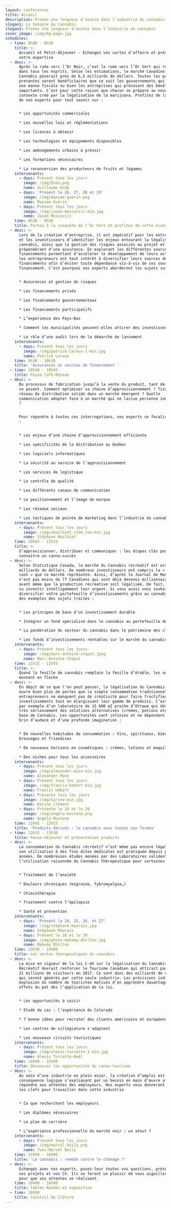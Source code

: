 ```yaml
---
layout: conferences
title: Accueil
description: Prenez une longueur d'avance dans l'industrie du cannabis
slogan1: La Semaine du Cannabis
slogan2: Prenez une longueur d'avance dans l'industrie du cannabis
cover_image: /img/bg-page.jpg
schedules:
  - time: 8h00 - 8h30
    title: >-
      Accueil et Petit-déjeuner - Échangez vos cartes d'affaire et présentez
      votre expertise
  - desc: >-
      Après la ruée vers l’Or Noir, c’est la ruée vers l’Or Vert qui résonne
      dans tous les esprits. Selon les estimations, le marché Canadien du
      Cannabis pèserait près de 6,5 milliards de dollars. Toutes les parties
      prenantes seront bénéficiaires que ce soit les gouvernements qui espèrent
      une manne fiscale ou bien les entreprises qui prévoient des bénéfices
      importants. C’est pour cette raison que chacun se prépare au nouveau
      contexte créé par la légalisation de la marijuana. Profitez de la présence
      de nos experts pour tout savoir sur :


      * Les opportunités commerciales

      * Les nouvelles lois et réglementations

      * Les licences à obtenir

      * Les technologies et équipements disponibles

      * Les aménagements urbains à prévoir

      * Les formations nécessaires

      * La reconversion des producteurs de fruits et légumes
    intervenants:
      - days: Présent tous les jours
        image: /img/Endo.png
        name: Guillaume Endo
      - days: 'Présent le 26, 27, 28 et 29'
        image: /img/maxime-guerin.png
        name: Maxime Guérin
      - days: Présent tous les jours
        image: /img/jason-moscovici-min.jpg
        name: Jason Moscovici
    time: 8h30 - 9h30
    title: Partez à la conquête de l’Or Vert et profitez de cette économie émergente
  - desc: >-
      Lors de la création d’entreprise, il est impératif pour les entrepreneurs
      et les investisseurs d’identifier les enjeux entourant la légalisation du
      cannabis, ainsi que la gestion des risques associés au projet et le rôle
      prépondérant d’une assurance. En explorant les différentes sources de
      financements permettant d’accélérer le développement de leurs activités,
      les entrepreneurs ont tout intérêt à diversifier leurs sources de
      financements afin d’éviter toute dépendance vis-à-vis de ces sources de
      financement. C’est pourquoi nos experts aborderont les sujets suivants :


      * Assurances et gestion de risques

      * Les financements privés

      * Les financements gouvernementaux

      * Les financements participatifs

      * L’expérience des Pays-Bas

      * Comment les municipalités peuvent-elles attirer des investisseurs ?

      * Le rôle d’une audit lors de la démarche de lancement
    intervenants:
      - days: Présent tous les jours
        image: /img/patrick-leroux-1-min.jpg
        name: Patrick Leroux
    time: 9h30 - 10h30
    title: 'Assurances et sources de financement '
  - time: 10h30 - 10h45
    title: Pause Café-Réseau
  - desc: >-
      Du processus de fabrication jusqu’à la vente du produit, tant de questions
      se posent. Comment optimiser sa chaine d’approvisionnement ? Tisser un
      réseau de distribution solide dans un marché émergent ? Quelle
      communication adopter face à un marché qui ne laisse personne indifférent
      ?  


      Pour répondre à toutes ces interrogations, nos experts se focaliseront sur
      :


      * Les enjeux d’une chaine d’approvisionnement efficiente

      * Les spécificités de la distribution au Québec

      * Les logiciels informatiques

      * La sécurité au service de l’approvisionnement

      * Les services de logistique

      * Le contrôle de qualité

      * Les différents canaux de communication

      * Le positionnement et l’image de marque

      * Les réseaux sociaux

      * Les tactiques de pointe de marketing dans l’industrie du cannabis
    intervenants:
      - days: Présent tous les jours
        image: /img/smailhiot_side_low-min.jpg
        name: Stéphane Mailhiot
    time: 10h45 - 11h15
    title: >-
      S’approvisionner, distribuer et communiquer : les étapes clés pour
      connaître un canna-succès
  - desc: >-
      Selon Statistique Canada, le marché du Cannabis récréatif est estimé à 6,5
      milliards de dollars. De nombreux investisseurs ont compris la « machine à
      cash » que ce marché représente. Ainsi, d’après le Journal de Montréal, ce
      n’est pas moins de 77 Canadiens qui sont déjà devenus millionnaires et ce,
      avant même que la production récréative soit légalisée. De fait, ils ont
      su investir intelligemment leur argent. Si vous aussi vous souhaitez
      diversifier votre portefeuille d’investissements grâce au cannabis, voici
      des exemples des sujets traités :


      * Les principes de base d’un investissement durable

      * Intégrer un fond spécialisé dans le cannabis au portefeuille des clients

      * La pondération du secteur du cannabis dans le patrimoine des clients

      * Les fonds d’investissements rentables sur le marché du cannabis
    intervenants:
      - days: Présent tous les jours
        image: /img/marc-antoine-chaput.jpeg
        name: Marc-Antoine Chaput
    time: 11h15 - 11h45
    title: >-
      Quand la feuille de cannabis remplace la feuille d’érable, les actions
      montent en flèche
  - desc: >-
      En dépit de ce que l’on peut penser, la légalisation du Cannabis récréatif
      ouvre bien plus de portes que la simple consommation traditionnelle. Les
      entrepreneurs ne manquent pas de créativité pour faire fructifier leurs
      investissements tout en élargissant leur gamme de produits. C’est le cas
      par exemple d’un laboratoire de 15 600 m2 proche d’Ottawa qui développe
      très sérieusement des solutions alternatives (crèmes, potions etc.…) à
      base de Cannabis. Les opportunités sont infinies et ne dépendent que d’un
      brin d’audace et d’une profonde imagination :


      * De nouvelles habitudes de consommation : Vins, spiritueux, bière,
      breuvages et friandises

      * De nouveaux horizons en cosmétiques : crèmes, lotions et maquillage

      * Des niches pour tous les accessoires
    intervenants:
      - days: Présent tous les jours
        image: /img/alexander-main-min.jpg
        name: Alexander Main
      - days: Présent tous les jours
        image: /img/francis-hebert-min.jpg
        name: Francis Hébert
      - days: Présente tous les jours
        image: /img/karine-min.jpg
        name: Karine Clément
      - days: Présente le 24 et le 29
        image: /img/angela-mustone.png
        name: Angela Mustone
    time: 11h45 - 12h15
    title: 'Produits dérivés : le cannabis sous toutes ses formes'
  - time: 12h15 - 13h30
    title: Pause-déjeuner et présentation produits
  - desc: >-
      La consommation du Cannabis récréatif n’est même pas encore légalisée que
      son utilisation à des fins dites médicales est pratiquée depuis plusieurs
      années. De nombreuses études menées par des Laboratoires valident
      l’utilisation raisonnée du Cannabis thérapeutique pour certaines maladies.


      * Traitement de l’anxiété

      * Douleurs chroniques (migraine, fybromyalgie…)

      * Chimiothérapie

      * Traitement contre l’épilepsie

      * Santé et prévention
    intervenants:
      - days: 'Présent le 24, 25, 26, et 27'
        image: /img/stéphane-maurais.jpg
        name: Stéphane Maurais
      - days: Présent le 28 et le 29
        image: /img/photo-maheep-dhillon.jpg
        name: Maheep Dhillon
    time: 13h30 - 14h00
    title: Les vertus thérapeutiques du cannabis
  - desc: >-
      La mise en vigueur de la loi C-45 sur la légalisation du Cannabis
      Récréatif devrait renforcer le Tourisme Canadien qui attirait pas moins de
      21 millions de visiteurs en 2017. Ce sont donc des milliards de dollars
      qui seront générés par cette seule industrie. Les prévisions indiquent une
      explosion du nombre de touristes motivés d’en apprendre davantage sur les
      effets du pot dès l’application de la loi.


      * Les opportunités à saisir

      * Etude de cas : l’expérience du Colorado

      * 7 bonne idées pour recruter des clients américains et européens

      * Les centres de villégiature s'adaptent

      * Les nouveaux circuits touristiques
    intervenants:
      - days: Présent tous les jours
        image: /img/alexis-turcotte-1-min.jpg
        name: Alexis Turcotte-Noël
    time: 14h00 - 15h00
    title: Découvrez les opportunités du canna-tourisme
  - desc: >-
      Au sein d’une industrie en plein essor, la création d’emploi est une
      conséquence logique s’expliquant par un besoin en main d’œuvre afin de
      répondre aux attentes des employeurs. Nos experts vous donneront toutes
      les clefs pour travailler dans cette industrie


      * Ce que recherchent les employeurs

      * Les diplômes nécessaires

      * Le plan de carrière

      * L’expérience professionnelle du marché noir : un atout ?
    intervenants:
      - days: Présent tous les jours
        image: /img/marcel-boily.png
        name: Yves-Marcel Boily
    time: 15h00 - 16h00
    title: 'Le cannabis : remède contre le chômage ?'
  - desc: >-
      Echangez avec nos experts, posez-leur toutes vos questions, présentez-leur
      vos projets et vos CV. Ils se feront un plaisir de vous aiguiller au mieux
      pour que vos attentes se réalisent.
    time: 16h00 - 18h00
    title: Tables Rondes et exposition
  - time: 18h00
    title: Cocktail de Clôture
---
```



